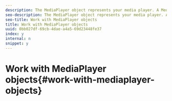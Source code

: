 ```yaml
---
description: The MediaPlayer object represents your media player. A MediaPlayerItem represents audio or video on your player.
seo-description: The MediaPlayer object represents your media player. A MediaPlayerItem represents audio or video on your player.
seo-title: Work with MediaPlayer objects
title: Work with MediaPlayer objects
uuid: 0bb027df-69cb-4dae-a4a5-69d23448fe37
index: y
internal: n
snippet: y
---
```


# Work with MediaPlayer objects{#work-with-mediaplayer-objects}
